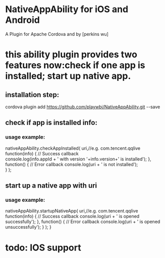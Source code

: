 # NativeAppAbility for iOS and Android

A Plugin for Apache Cordova and by [perkins wu]

# this ability plugin provides two features now:check if one app is installed; start up native app.
## installation step:

  cordova plugin add https://github.com/playwbj/NativeAppAbility.git --save

## check if app is installed info:
### usage example:

nativeAppAbility.checkAppInstalled(
			uri,//e.g. com.tencent.qqlive       
			function(info) {  // Success callback				
        console.log(info.appId + ' with version '+info.version+' is installed');
			},
			function() {  // Error callback
				console.log(uri + ' is not installed');				
			}
		);
    
## start up a native app with uri
### usage example:

nativeAppAbility.startupNativeApp(
			uri,//e.g. com.tencent.qqlive 
			function(info) {  // Success callback
				console.log(uri + ' is opened successfully');
			},
			function() {  // Error callback
				console.log(uri + ' is opened unsuccessfully');
			}
		);
	}

# todo: IOS support
